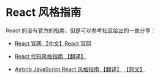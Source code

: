 # React 风格指南

React 的没有官方的指南，但是可以参考社区给出的一些分享：

- [React 官网 【中文】](https://www.reactjscn.com/)[React 官网](https://reactjs.org)

- [React 代码风格指南 【翻译】](https://www.jianshu.com/p/6b1fc2dffb5d)

- [Airbnb JavaScript React 风格指南 【翻译】](https://www.jianshu.com/p/a19ccdecdfe9) [【原文】](https://github.com/airbnb/javascript/tree/master/react)
